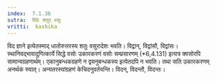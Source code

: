 ```yaml
---
index:  7.1.36
sutra:  विदेः शतुर् वसुः
vritti:  kashika 
---
```


विद ज्ञाने इत्येतस्माद् धातोरुत्तरस्य शतुः वसुरादेशः भवति। विद्वान्, विद्वांसौ, विद्वांसः। स्थानिवद्भावादुगित्कार्ये सिद्धे वसोः उकारकरणं वसोः सम्प्रसारणम् (*6,4.131) इत्यत्र क्वसोरपि सामान्यग्रहणार्थम्। एकानुबन्धकग्रहणे न द्व्यनुबन्धकस्य इत्येतदपि न भवति। तथा सति उकारकरणम् अनर्थकं स्यात्। अन्यतरस्यांग्रहणं केचिदनुवर्तयन्ति। विदन्, विदन्तौ, विदन्तः।

